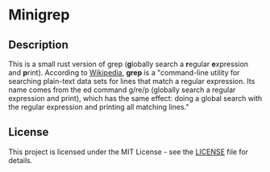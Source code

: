 # Minigrep

## Description

This is a small rust version of grep (**g**lobally search a **r**egular **e**xpression and **p**rint). According to [Wikipedia](https://en.wikipedia.org/wiki/Grep), **grep** is a "command-line
utility for searching plain-text data sets for lines that match a regular expression. Its name comes from the ed command g/re/p (globally search a regular expression and print), which has the same effect: doing a global search with the regular expression and printing all matching lines."

## License

This project is licensed under the MIT License - see the [LICENSE](LICENSE) file
for details.
